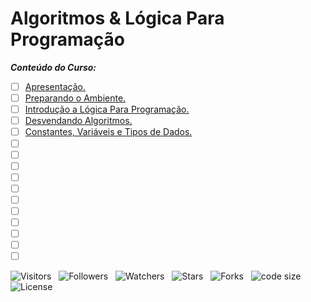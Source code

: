 <!-- Titulo -->
# Algoritmos & Lógica Para Programação

***Conteúdo do Curso:***

* [ ] [Apresentação.](https://github.com/Devsgeeknerd/mod-apr-alg-log-par-pro-bas-ava)
* [ ] [Preparando o Ambiente.](https://github.com/Devsgeeknerd/mod-pre-amb-alg-log-par-pro-bas-ava)
* [ ] [Introdução a Lógica Para Programação.](https://github.com/Devsgeeknerd/mod-int-log-par-pro-alg-log-par-pro-bas-ava)
* [ ] [Desvendando Algoritmos.](https://github.com/Devsgeeknerd/mod-des-alg-alg-log-par-pro-bas-ava)
* [ ] [Constantes, Variáveis e Tipos de Dados.](https://github.com/Devsgeeknerd/mod-con-var-tip-dad-alg-log-par-pro-bas-ava)
* [ ] []()
* [ ] []()
* [ ] []()
* [ ] []()
* [ ] []()
* [ ] []()
* [ ] []()
* [ ] []()
* [ ] []()
* [ ] []()
* [ ] []()

![Visitors](https://api.visitorbadge.io/api/visitors?path=Devsgeeknerd%2Fcur-alg-log-par-pro-bas-ava&label=Visitantes&labelColor=%23f9e64f&countColor=%23008000&style=plastic "Total de Visitas")
&nbsp;
![Followers](https://img.shields.io/github/followers/Devsgeeknerd?style=p&label=Seguidores&labelColor=f9e64f&color=008000 "Total de Seguidores")
&nbsp;
![Watchers](https://img.shields.io/github/watchers/Devsgeeknerd/cur-alg-log-par-pro-bas-ava?style=p&label=Observadores&labelColor=f9e64f&color=008000 "Total de Observadores")
&nbsp;
![Stars](https://img.shields.io/github/stars/Devsgeeknerd/cur-alg-log-par-pro-bas-ava?style=p&label=Estrelas&labelColor=f9e64f&color=008000 "Total de Estrelas")
&nbsp;
![Forks](https://img.shields.io/github/forks/Devsgeeknerd/cur-alg-log-par-pro-bas-ava?style=p&label=Bifurcações&labelColor=f9e64f&color=008000 "Total de Bifurcações")
&nbsp;
![code size](https://img.shields.io/github/languages/code-size/Devsgeeknerd/cur-alg-log-par-pro-bas-ava?style=p&label=Tamanho&labelColor=f9e64f&color=008000& "Tamanho do Repositório")
&nbsp;
![License](https://img.shields.io/github/license/Devsgeeknerd/cur-alg-log-par-pro-bas-ava?style=p&label=Licença&labelColor=f9e64f&color=008000 "Licença do Repositório")
